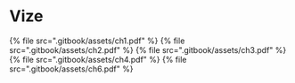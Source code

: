 # Vize

<!--Index-->

{% file src=".gitbook/assets/ch1.pdf" %}
{% file src=".gitbook/assets/ch2.pdf" %}
{% file src=".gitbook/assets/ch3.pdf" %}
{% file src=".gitbook/assets/ch4.pdf" %}
{% file src=".gitbook/assets/ch6.pdf" %}

<!--Index-->
